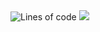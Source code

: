 <img alt="Lines of code" src="https://img.shields.io/github/lines/Lerol49/Flask-Basics.svg">
<a href="https://github.com/AppFlowy-IO/appflowy"><img src="https://img.shields.io/github/forks/AppFlowy-IO/appflowy.svg"></a>
